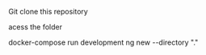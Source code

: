 Git clone this repository

acess the folder


docker-compose run development ng new <appName> --directory "."
